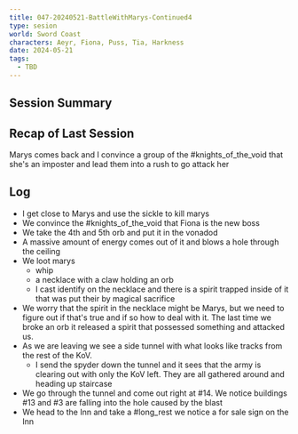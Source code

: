 ```yaml
---
title: 047-20240521-BattleWithMarys-Continued4
type: sesion
world: Sword Coast
characters: Aeyr, Fiona, Puss, Tia, Harkness
date: 2024-05-21
tags:
  - TBD
---
```


## Session Summary

## Recap of Last Session

Marys comes back and I convince a group of the #knights_of_the_void that she's an imposter and lead them into a rush to go attack her
## Log

- I get close to Marys and use the sickle to kill marys
- We convince the #knights_of_the_void  that Fiona is the new boss
- We take the 4th  and 5th orb and put it in the vonadod
- A massive amount of energy comes out of it and blows a hole through the ceiling
- We loot marys
	- whip
	- a necklace with a claw holding an orb
	- I cast identify on the necklace and there is a spirit trapped inside of it that was put their by magical sacrifice
- We worry that the spirit in the necklace might be Marys, but we need to figure out if that's true and if so how to deal with it. The last time we broke an orb it released a spirit that possessed something and attacked us.
- As we are leaving we see a side tunnel with what looks like tracks from the rest of the KoV.
	- I send the spyder down the tunnel and it sees that the army is clearing out with only the KoV left. They are all gathered around and heading up  staircase
- We go through the tunnel and come out right at #14. We notice buildings #13 and #3 are falling into the hole caused by the blast
- We head to the Inn and take a #long_rest we notice a for sale sign on the Inn